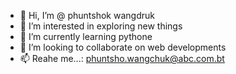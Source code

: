- 👋 Hi, I’m @ phuntshok wangdruk
- 👀 I’m interested in exploring new things
- 🌱 I’m currently learning pythone
- 💞️ I’m looking to collaborate on web developments
- 📫 Reahe me...: phuntsho.wangchuk@abc.com.bt

<!---
wangdruk/wangdruk is a ✨ special ✨ repository because its `README.md` (this file) appears on your GitHub profile.
You can click the Preview link to take a look at your changes.
--->
